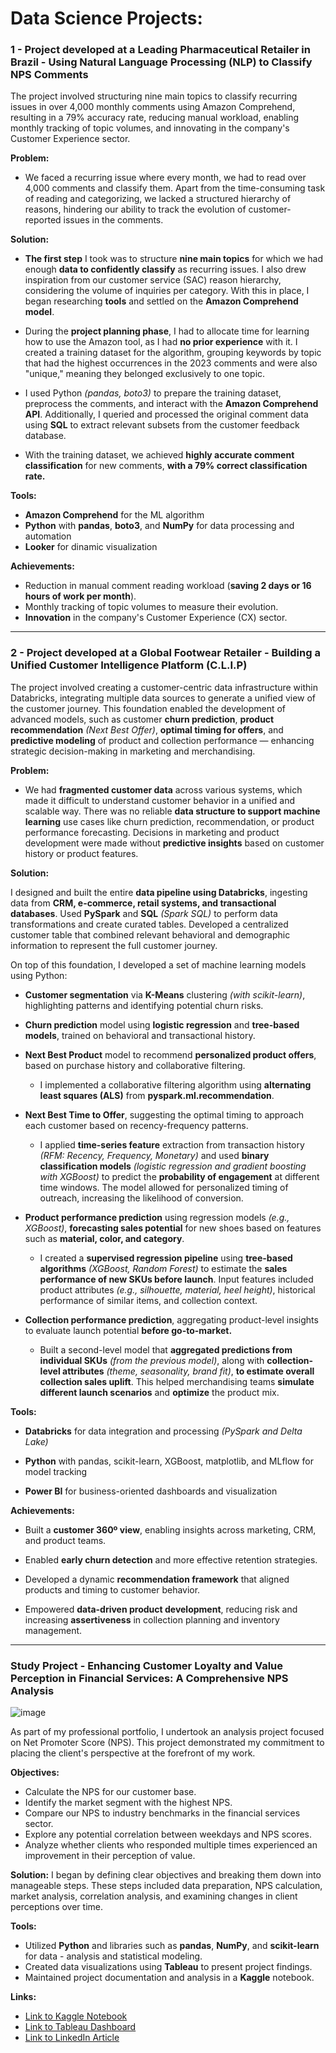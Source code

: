 # Data Science Projects: 

### 1 - Project developed at a Leading Pharmaceutical Retailer in Brazil - Using Natural Language Processing (NLP) to Classify NPS Comments

The project involved structuring nine main topics to classify recurring issues in over 4,000 monthly comments using Amazon Comprehend, resulting in a 79% accuracy rate, reducing manual workload, enabling monthly tracking of topic volumes, and innovating in the company's Customer Experience sector.

**Problem:** 
- We faced a recurring issue where every month, we had to read over 4,000 comments and classify them. Apart from the time-consuming task of reading and categorizing, we lacked a structured hierarchy of reasons, hindering our ability to track the evolution of customer-reported issues in the comments.

**Solution:**
- **The first step** I took was to structure **nine main topics** for which we had enough **data to confidently classify** as recurring issues. I also drew inspiration from our customer service (SAC) reason hierarchy, considering the volume of inquiries per category. With this in place, I began researching **tools** and settled on the **Amazon Comprehend model**.

- During the **project planning phase**, I had to allocate time for learning how to use the Amazon tool, as I had **no prior experience** with it. I created a training dataset for the algorithm, grouping keywords by topic that had the highest occurrences in the 2023 comments and were also "unique," meaning they belonged exclusively to one topic.

- I used Python _(pandas, boto3)_ to prepare the training dataset, preprocess the comments, and interact with the **Amazon Comprehend API**. Additionally, I queried and processed the original comment data using **SQL** to extract relevant subsets from the customer feedback database.

- With the training dataset, we achieved **highly accurate comment classification** for new comments, **with a 79% correct classification rate.**

**Tools:**

- **Amazon Comprehend** for the ML algorithm
- **Python** with **pandas**, **boto3**, and **NumPy** for data processing and automation
- **Looker** for dinamic visualization

**Achievements:**
- Reduction in manual comment reading workload (**saving 2 days or 16 hours of work per month**).
- Monthly tracking of topic volumes to measure their evolution.
- **Innovation** in the company's Customer Experience (CX) sector.

-----------------------------------------------------------------------------------------------------------------------------------------------------------------------------------------------------------------------------------------------

### 2 - Project developed at a Global Footwear Retailer - Building a Unified Customer Intelligence Platform (C.L.I.P)

The project involved creating a customer-centric data infrastructure within Databricks, integrating multiple data sources to generate a unified view of the customer journey. This foundation enabled the development of advanced models, such as customer **churn prediction**, **product recommendation** _(Next Best Offer)_, **optimal timing for offers**, and **predictive modeling** of product and collection performance — enhancing strategic decision-making in marketing and merchandising.

**Problem:** 

- We had **fragmented customer data** across various systems, which made it difficult to understand customer behavior in a unified and scalable way. There was no reliable **data structure to support machine learning** use cases like churn prediction, recommendation, or product performance forecasting. Decisions in marketing and product development were made without **predictive insights** based on customer history or product features.

**Solution:**

I designed and built the entire **data pipeline using Databricks**, ingesting data from **CRM, e-commerce, retail systems, and transactional databases**. Used **PySpark** and **SQL** _(Spark SQL)_ to perform data transformations and create curated tables. Developed a centralized customer table that combined relevant behavioral and demographic information to represent the full customer journey.

On top of this foundation, I developed a set of machine learning models using Python:

  - **Customer segmentation** via **K-Means** clustering _(with scikit-learn)_, highlighting patterns and identifying potential churn risks.

  - **Churn prediction** model using **logistic regression** and **tree-based models**, trained on behavioral and transactional history.

  - **Next Best Product** model to recommend **personalized product offers**, based on purchase history and collaborative filtering.
    - I implemented a collaborative filtering algorithm using **alternating least squares (ALS)** from **pyspark.ml.recommendation**.

  - **Next Best Time to Offer**, suggesting the optimal timing to approach each customer based on recency-frequency patterns.
    - I applied **time-series feature** extraction from transaction history _(RFM: Recency, Frequency, Monetary)_ and used **binary classification models** _(logistic regression and gradient boosting with XGBoost)_ to predict the **probability of engagement** at different time windows. The model allowed for personalized timing of outreach, increasing the likelihood of conversion.

  - **Product performance prediction** using regression models _(e.g., XGBoost)_, **forecasting sales potential** for new shoes based on features such as **material, color, and category**.
    - I created a **supervised regression pipeline** using **tree-based algorithms** _(XGBoost, Random Forest)_ to estimate the **sales performance of new SKUs before launch**. Input features included product attributes _(e.g., silhouette, material, heel height)_, historical performance of similar items, and collection context.

  - **Collection performance prediction**, aggregating product-level insights to evaluate launch potential **before go-to-market.**
    - Built a second-level model that **aggregated predictions from individual SKUs** _(from the previous model)_, along with **collection-level attributes** _(theme, seasonality, brand fit)_, **to estimate overall collection sales uplift**. This helped merchandising teams **simulate different launch scenarios** and **optimize** the product mix. 


**Tools:**

 - **Databricks** for data integration and processing _(PySpark and Delta Lake)_

 - **Python** with pandas, scikit-learn, XGBoost, matplotlib, and MLflow for model tracking

 - **Power BI** for business-oriented dashboards and visualization

**Achievements:**

- Built a **customer 360º view**, enabling insights across marketing, CRM, and product teams.

- Enabled **early churn detection** and more effective retention strategies.

- Developed a dynamic **recommendation framework** that aligned products and timing to customer behavior.

- Empowered **data-driven product development**, reducing risk and increasing **assertiveness** in collection planning and inventory management.

-----------------------------------------------------------------------------------------------------------------------------------------------------------------------------------------------------------------------------------------------

### Study Project - Enhancing Customer Loyalty and Value Perception in Financial Services: A Comprehensive NPS Analysis

![image](https://github.com/nicholastadeusantoss/nicholas-portfolio/assets/57444719/a51ca7f4-7ea3-4711-adf8-004ed3e50775)

As part of my professional portfolio, I undertook an analysis project focused on Net Promoter Score (NPS). This project demonstrated my commitment to placing the client's perspective at the forefront of my work.

**Objectives:**
- Calculate the NPS for our customer base.
- Identify the market segment with the highest NPS.
- Compare our NPS to industry benchmarks in the financial services sector.
- Explore any potential correlation between weekdays and NPS scores.
- Analyze whether clients who responded multiple times experienced an improvement in their perception of value.

**Solution:**
I began by defining clear objectives and breaking them down into manageable steps. These steps included data preparation, NPS calculation, market analysis, correlation analysis, and examining changes in client perceptions over time. 

**Tools:**
- Utilized **Python** and libraries such as **pandas**, **NumPy**, and **scikit-learn** for data - analysis and statistical modeling.
- Created data visualizations using **Tableau** to present project findings.
- Maintained project documentation and analysis in a **Kaggle** notebook.

**Links:**
- [Link to Kaggle Notebook](https://www.kaggle.com/code/nicholastadeu/nps-analysis-project)
- [Link to Tableau Dashboard](https://public.tableau.com/views/NPSAnalysis_16957541272620/NPSOverview?%253Alanguage=pt-BR&publish=yes&%253Adisplay_count=n&%253Aorigin=viz_share_link)
- [Link to LinkedIn Article](https://www.linkedin.com/pulse/enhancing-customer-loyalty-value-perception-financial-nicholas-tadeu/)
